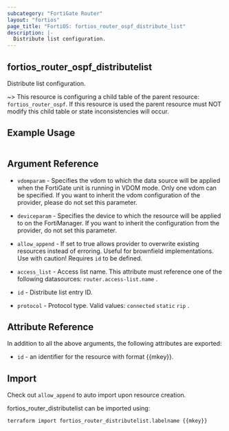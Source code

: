 ```yaml
---
subcategory: "FortiGate Router"
layout: "fortios"
page_title: "FortiOS: fortios_router_ospf_distribute_list"
description: |-
  Distribute list configuration.
---
```


## fortios_router_ospf_distributelist
Distribute list configuration.

~> This resource is configuring a child table of the parent resource: `fortios_router_ospf`. If this resource is used the parent resource must NOT modify this child table or state inconsistencies will occur.


## Example Usage

```hcl

```

## Argument Reference
* `vdomparam` - Specifies the vdom to which the data source will be applied when the FortiGate unit is running in VDOM mode. Only one vdom can be specified. If you want to inherit the vdom configuration of the provider, please do not set this parameter.
* `deviceparam` - Specifies the device to which the resource will be applied to on the FortiManager. If you want to inherit the configuration from the provider, do not set this parameter.
* `allow_append` - If set to true allows provider to overwrite existing resources instead of erroring. Useful for brownfield implementations. Use with caution! Requires `id` to be defined.

* `access_list` - Access list name. This attribute must reference one of the following datasources: `router.access-list.name` .
* `id` - Distribute list entry ID.
* `protocol` - Protocol type. Valid values: `connected` `static` `rip` .

## Attribute Reference

In addition to all the above arguments, the following attributes are exported:
* `id` - an identifier for the resource with format {{mkey}}.

## Import

Check out `allow_append` to auto import upon resource creation.

fortios_router_distributelist can be imported using:
```sh
terraform import fortios_router_distributelist.labelname {{mkey}}
```
